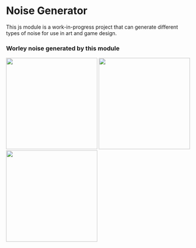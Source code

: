 # Noise Generator

This js module is a work-in-progress project that can generate different types of noise for use in art and game design. 


### Worley noise generated by this module

<img src="https://i.ibb.co/djcPpmm/Screen-Shot-2020-12-01-at-1-11-24-PM.png" height = 250>
<img src="https://i.ibb.co/gVDX1ww/Screen-Shot-2020-12-01-at-1-15-11-PM.png" height = 250>
<img src="https://i.ibb.co/3yb8mSS/Screen-Shot-2020-12-01-at-1-11-47-PM.png" height = 250>
